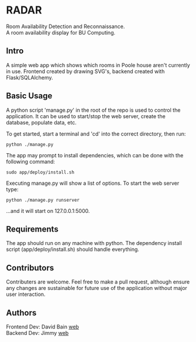 RADAR
=====

Room Availability Detection and Reconnaissance.  
A room availability display for BU Computing.

Intro
-----
A simple web app which shows which rooms in Poole house aren't currently
in use. Frontend created by drawing SVG's, backend created with Flask/SQLAlchemy.

Basic Usage
-----
A python script 'manage.py' in the root of the repo is used to control the application.
It can be used to start/stop the web server, create the database, populate data, etc.

To get started, start a terminal and 'cd' into the correct directory, then run:
```
python ./manage.py
```

The app may prompt to install dependencies, which can be done with the following
command:
```
sudo app/deploy/install.sh
```

Executing manage.py will show a list of options. To start the web server type:
```
python ./manage.py runserver
```
...and it will start on 127.0.0.1:5000.

Requirements
------------
The app should run on any machine with python. The dependency install script (app/deploy/install.sh) should handle everything.

Contributors
------------
Contributers are welcome. Feel free to make a pull request, although ensure any
changes are sustainable for future use of the application without major user interaction.

Authors
-------
Frontend Dev: David Bain [web][web_bain]  
Backend Dev:  Jimmy [web][web_jimmy]


[web_bain]: http://davidba.in
[web_jimmy]: https://jamesbaldwin.co.uk
